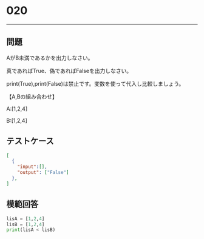 
# 020

---

## 問題

AがB未満であるかを出力しなさい。

真であればTrue、偽であればFalseを出力しなさい。

print(True),print(False)は禁止です。変数を使って代入し比較しましょう。

【A,Bの組み合わせ】

A:[1,2,4]

B:[1,2,4]

## テストケース


```json
[
  {
    "input":[],
    "output": ["False"]
  },
]
```

## 模範回答

```python
lisA = [1,2,4]
lisB = [1,2,4]
print(lisA < lisB)
```
